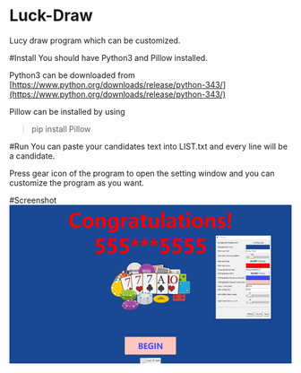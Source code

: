 # Luck-Draw
Lucy draw program which can be customized.

#Install
You should have Python3 and Pillow installed.

Python3 can be downloaded from
[https://www.python.org/downloads/release/python-343/](https://www.python.org/downloads/release/python-343/)

Pillow can be installed by using
> pip install Pillow

#Run
You can paste your candidates text into LIST.txt and every line will be a candidate.

Press gear icon of the program to open the setting window and you can customize the program as you want.

#Screenshot
![](https://github.com/SuperWangKai/Luck-Draw/blob/master/screenshot.png)